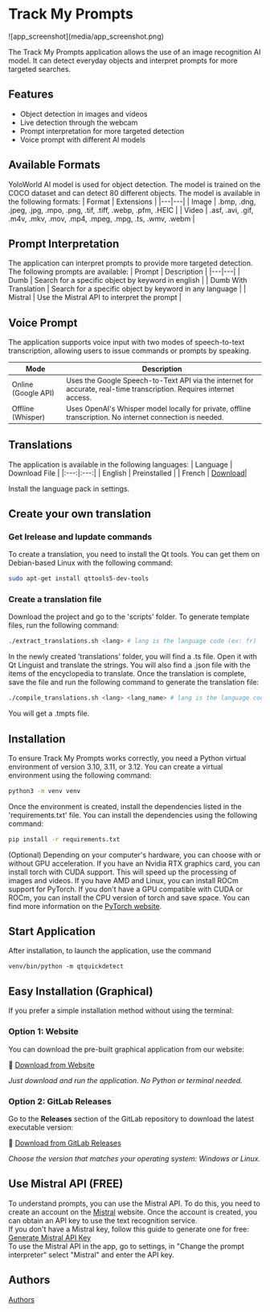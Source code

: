 # Track My Prompts
<div>
![app_screenshot](media/app_screenshot.png)
</div>

The Track My Prompts application allows the use of an image recognition AI model. It can detect everyday objects and interpret prompts for more targeted searches.

## Features

- Object detection in images and videos
- Live detection through the webcam
- Prompt interpretation for more targeted detection
- Voice prompt with different AI models

## Available Formats
YoloWorld AI model is used for object detection. The model is trained on the COCO dataset and can detect 80 different objects. The model is available in the following formats:
| Format | Extensions |
|---|---|
| Image | .bmp, .dng, .jpeg, .jpg, .mpo, .png, .tif, .tiff, .webp, .pfm, .HEIC |
| Video | .asf, .avi, .gif, .m4v, .mkv, .mov, .mp4, .mpeg, .mpg, .ts, .wmv, .webm |

## Prompt Interpretation
The application can interpret prompts to provide more targeted detection. The following prompts are available:
| Prompt | Description |
|---|---|
| Dumb | Search for a specific object by keyword in english |
| Dumb With Translation | Search for a specific object by keyword in any language |
| Mistral | Use the Mistral API to interpret the prompt |

## Voice Prompt

The application supports voice input with two modes of speech-to-text transcription, allowing users to issue commands or prompts by speaking.

| Mode | Description |
|---|---|
| Online (Google API) | Uses the Google Speech-to-Text API via the internet for accurate, real-time transcription. Requires internet access. |
| Offline (Whisper) | Uses OpenAI's Whisper model locally for private, offline transcription. No internet connection is needed. |

## Translations
The application is available in the following languages:
| Language | Download File |
|:---:|:---:|
| English | Preinstalled |
| French | [Download]()|

Install the language pack in settings.

## Create your own translation
### Get lrelease and lupdate commands
To create a translation, you need to install the Qt tools. You can get them on Debian-based Linux with the following command:
```bash
sudo apt-get install qttools5-dev-tools
```
### Create a translation file
Download the project and go to the 'scripts' folder. To generate template files, run the following command:
```bash
./extract_translations.sh <lang> # lang is the language code (ex: fr)
```
In the newly created 'translations' folder, you will find a .ts file. Open it with Qt Linguist and translate the strings.
You will also find a .json file with the items of the encyclopedia to translate.
Once the translation is complete, save the file and run the following command to generate the translation file:
```bash
./compile_translations.sh <lang> <lang_name> # lang is the language code (ex: fr), lang_name is the language name (ex: French)
```
You will get a .tmpts file.

## Installation

To ensure Track My Prompts works correctly, you need a Python virtual environment of version 3.10, 3.11, or 3.12.
You can create a virtual environment using the following command:

```bash
python3 -m venv venv
```
Once the environment is created, install the dependencies listed in the 'requirements.txt' file.
You can install the dependencies using the following command:

```bash
pip install -r requirements.txt
```

(Optional) Depending on your computer's hardware, you can choose with or without GPU acceleration. If you have an Nvidia RTX graphics card, you can install torch with CUDA support. This will speed up the processing of images and videos. If you have AMD and Linux, you can install ROCm support for PyTorch. If you don't have a GPU compatible with CUDA or ROCm, you can install the CPU version of torch and save space.
You can find more information on the [PyTorch website](https://pytorch.org/get-started/locally/).

## Start Application
After installation, to launch the application, use the command
```
venv/bin/python -m qtquickdetect
```

## Easy Installation (Graphical)

If you prefer a simple installation method without using the terminal:

### Option 1: Website

You can download the pre-built graphical application from our website:

🔗 [Download from Website](https://trackmyprompt.louishamon.fr/)

*Just download and run the application. No Python or terminal needed.*

### Option 2: GitLab Releases

Go to the **Releases** section of the GitLab repository to download the latest executable version:

🔗 [Download from GitLab Releases](https://forgens.univ-ubs.fr/gitlab/e2300056/track-my-prompt/-/releases)

*Choose the version that matches your operating system: Windows or Linux.*


## Use Mistral API (FREE)
To understand prompts, you can use the Mistral API. To do this, you need to create an account on the [Mistral](https://www.mistral.ai/) website. Once the account is created, you can obtain an API key to use the text recognition service.\
If you don't have a Mistral key, follow this guide to generate one for free: [Generate Mistral API Key](https://www.pickaxeproject.com/post/how-to-get-a-mistral-api-key-2025)\
To use the Mistral API in the app, go to settings, in "Change the prompt interpreter" select "Mistral" and enter the API key.

## Authors
[Authors](AUTHORS.md)